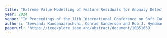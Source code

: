 ```yaml
---
title: "Extreme Value Modelling of Feature Residuals for Anomaly Detection in Dynamic Graphs"
year: 2024
venue: "In Proceedings of the 11th International Conference on Soft Computing & Machine Intelligence (ISCMI 2024)"
authors: 'Sevvandi Kandanaarachchi, Conrad Sanderson and Rob J. Hyndman'
paperurl: 'https://ieeexplore.ieee.org/abstract/document/10851659'
---
```


